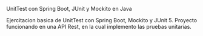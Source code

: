 UnitTest con Spring Boot, JUnit y Mockito en Java

Ejercitacion basica de UnitTest con Spring Boot, Mockito y JUnit 5. Proyecto funcionando en una API Rest, en la cual implemento las pruebas unitarias.
